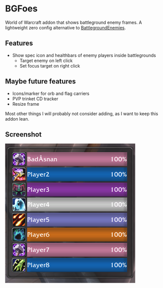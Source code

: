 # BGFoes

World of Warcraft addon that shows battleground enemy frames. A lightweight zero config alternative to [BattlegroundEnemies](https://www.curseforge.com/wow/addons/battlegroundenemies).

## Features

* Show spec icon and healthbars of enemy players inside battlegrounds
  * Target enemy on left click
  * Set focus target on right click

## Maybe future features

* Icons/marker for orb and flag carriers
* PVP trinket CD tracker
* Resize frame

Most other things I will probably not consider adding, as I want to keep this addon lean.


## Screenshot

![Screenshot of test mode](bgfoes.png)